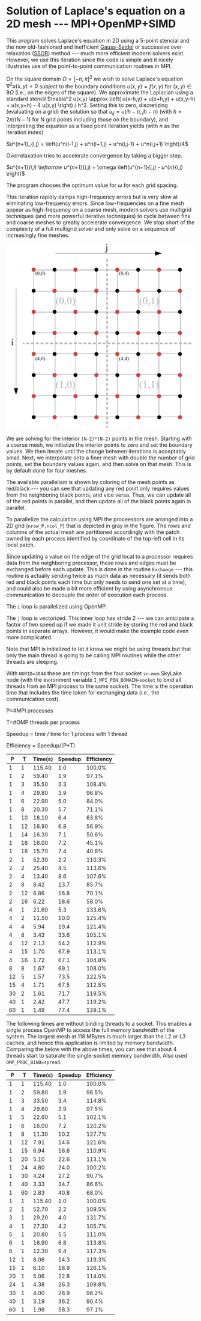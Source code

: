 # Solution of Laplace's equation on a 2D mesh --- MPI+OpenMP+SIMD

This program solves Laplace's equation in 2D using a 5-point stencial
and the now old-fashioned and inefficient [Gauss-Seidel](https://en.wikipedia.org/wiki/Gauss%E2%80%93Seidel_method) or
successive over relaxation ([SSOR](https://en.wikipedia.org/wiki/Successive_over-relaxation)) method --- much
more efficient modern solvers exist.  However, we use this iteration
since the code is simple and it nicely illustrates use of the point-to-point
communication routines in MPI.

On the square domain $\Omega=[-\pi,\pi]^2$ we wish to solve Laplace's equation $\nabla^2 u(x,y) = 0$ subject to the boundary conditions $u(x,y)=f(x,y)$ for $(x,y)\in\partial\Omega$ (i.e., on the edges of the square). We approximate the Laplacian using a standard stencil $\nabla^2 u(x,y) \approx \left( u(x-h,y) + u(x+h,y) + u(x,y-h) + u(x,y+h) - 4 u(x,y) \right) / h^2.  Setting this to zero, discretizing (evaluating on a grid) the solution so that $u_{ij} = u(i h-\pi, j h-\pi)$ (with $h=2\pi/(N-1)$ for N grid points including those on the boundary), and interpreting the equation as a fixed point iteration yields (with $n$ as the iteration index)

$u^{n+1}_{i,j) = \left(u^n(i-1,j) + u^n(i+1,j) + u^n(i,j-1) + u^n(i,j+1) \right)/4$

Overrelaxation tries to accelerate convergence by taking a bigger step.

$u^{n+1}_{i,j) \leftarrow u^{n+1}_{i,j) + \omega \left(u^{n+1}_{i,j) - u^{n}_{i,j) \right)$

The program chooses the optimum value for $\omega$ for each grid spacing.

This iteration rapidly damps high-frequency errors but is very slow at eliminating low-frequency errors.  Since low-frequencies on a fine mesh appear as high-frequency on a coarse mesh, modern solvers use multigrid techniques (and more powerful iterative techniques) to cycle between fine and coarse meshes to greatly accelerate convergence.  We stop short of the complexity of a full multigrid solver and only solve on a sequence of increasingly fine meshes.

![grid](mesh.gif  "Grid")

We are solving for the interior `(N-2)*(N-2)` points in the mesh.  Starting with a coarse mesh, we initialize the interior points to zero and set the boundary values.  We then iterate until the change between iterations is acceptably small.  Next, we interpolate onto a finer mesh with double the number of grid points, set the boundary values again, and then solve on that mesh.   This is by default done for four meshes.

The available parallelism is shown by coloring of the mesh points as red/black --- you can see that updating any red point only requires values from the neighboring black points, and vice versa.  Thus, we can update all of the red points in parallel, and then update all of the black points again in parallel.

To parallelize the calculation using MPI the proceessors are arranged into a 2D grid (`nrow_P,ncol_P`) that is depicted in gray in the figure. The rows and columns of the actual mesh are partitioned accordingly with the patch owned by each process identified by coordinate of the top-left cell in its local patch.

Since updating a value on the edge of the grid local to a processor requires data from the neighboring processor, these rows and edges must be exchanged before each update.  This is done in the routine `Exchange` --- this routine is actually sending twice as much data as necessary (it sends both red and black points each time but only needs to send one set at a time), and could also be made a bit more efficient by using asynchronous communication to decouple the order of execution each process.

The `i` loop is parallelized using OpenMP.

The `j` loop is vectorized.  This inner loop has stride 2 --- we can anticipate a factor of two speed up if we made it unit stride by storing the red and black points in separate arrays.  However, it would make the example code even more complicated.

Note that MPI is initialized to let it know we might be using threads but that only the main thread is going to be calling MPI routines while the other threads are sleeping.

With `NGRID=3844` these are timings from the four socket `sn-mem` SkyLake node (with the evironment variable `I_MPI_PIN_DOMAIN=socket` to bind all threads from an MPI process to the same socket).  The time is the operation time that includes the time taken for exchanging data (i.e., the communication cost).

P=#MPI processes

T=#OMP threads per process

Speedup = time / time for 1 process with 1 thread

Efficiency = Speedup/(P*T)

|  P  |  T  | Time(s) | Speedup | Efficiency |
|-----|-----|---------|---------|------------|
|1|1|115.40|1.0|100.0%|
|1|2|59.40|1.9|97.1%|
|1|3|35.50|3.3|108.4%|
|1|4|29.80|3.9|96.8%|
|1|6|22.90|5.0|84.0%|
|1|8|20.30|5.7|71.1%|
|1|10|18.10|6.4|63.8%|
|1|12|16.90|6.8|56.9%|
|1|14|16.30|7.1|50.6%|
|1|16|16.00|7.2|45.1%|
|1|18|15.70|7.4|40.8%|
|2|1|52.30|2.2|110.3%|
|2|2|25.40|4.5|113.6%|
|2|4|13.40|8.6|107.6%|
|2|8|8.42|13.7|85.7%|
|2|12|6.86|16.8|70.1%|
|2|16|6.22|18.6|58.0%|
|4|1|21.60|5.3|133.6%|
|4|2|11.50|10.0|125.4%|
|4|4|5.94|19.4|121.4%|
|4|8|3.43|33.6|105.1%|
|4|12|2.13|54.2|112.9%|
|4|15|1.70|67.9|113.1%|
|4|16|1.72|67.1|104.8%|
|8|8|1.67|69.1|108.0%|
|12|5|1.57|73.5|122.5%|
|15|4|1.71|67.5|112.5%|
|30|2|1.61|71.7|119.5%|
|40|1|2.42|47.7|119.2%|
|60|1|1.49|77.4|129.1%|


The following times are without binding threads to a socket.  This enables a single process OpenMP to access the full memory bandwidth of the system. The largest mesh at 118 MBytes is much larger than the L2 or L3 caches, and hence this application is limited by memory bandwidth.  Comparing the below with the above times, you can see that about 4 threads start to saturate the single-socket memory bandwidth. Also used `OMP_PROC_BIND=spread`.

|  P  |  T  | Time(s) | Speedup | Efficiency |
|-----|-----|---------|---------|------------|
|1|1|115.40|1.0|100.0%|
|1|2|59.80|1.9|96.5%|
|1|3|33.50|3.4|114.8%|
|1|4|29.60|3.9|97.5%|
|1|5|22.60|5.1|102.1%|
|1|6|16.00|7.2|120.2%|
|1|8|11.30|10.2|127.7%|
|1|12|7.91|14.6|121.6%|
|1|15|6.94|16.6|110.9%|
|1|20|5.10|22.6|113.1%|
|1|24|4.80|24.0|100.2%|
|1|30|4.24|27.2|90.7%|
|1|40|3.33|34.7|86.6%|
|1|60|2.83|40.8|68.0%|
|1|1|115.40|1.0|100.0%|
|2|1|52.70|2.2|109.5%|
|3|1|29.20|4.0|131.7%|
|4|1|27.30|4.2|105.7%|
|5|1|20.80|5.5|111.0%|
|6|1|16.90|6.8|113.8%|
|8|1|12.30|9.4|117.3%|
|12|1|8.06|14.3|119.3%|
|15|1|6.10|18.9|126.1%|
|20|1|5.06|22.8|114.0%|
|24|1|4.38|26.3|109.8%|
|30|1|4.00|28.9|96.2%|
|40|1|3.19|36.2|90.4%|
|60|1|1.98|58.3|97.1%|














